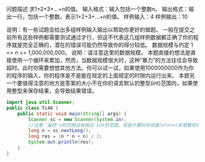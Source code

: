 

问题描述
求1+2+3+...+n的值。
输入格式：输入包括一个整数n。
输出格式：输出一行，包括一个整数，表示1+2+3+...+n的值。
样例输入：4
样例输出：10

说明：有一些试题会给出多组样例输入输出以帮助你更好的做题。
一般在提交之前所有这些样例都需要测试通过才行，但这不代表这几组样例数据都正确了你的程序就是完全正确的，潜在的错误可能仍然导致你的得分较低。
数据规模与约定
1 <= n <= 1,000,000,000。
说明：请注意这里的数据规模。
本题直接的想法是直接使用一个循环来累加，然而，当数据规模很大时，这种“暴力”的方法往往会导致超时。此时你需要想想其他方法。你可以试一试，如果使用1000000000作为你的程序的输入，你的程序是不是能在规定的上面规定的时限内运行出来。
本题另一个要值得注意的地方是答案的大小不在你的语言默认的整型(int)范围内，如果使用整型来保存结果，会导致结果错误。
```java
import java.util.Scanner;
public class Ti46 {
    public static void main(String[] args) {
        Scanner sc = new Scanner(System.in);
        //注意：虽然 n的范围没有超过 int的范围，但是计算的中间值(n*n+n)却是暂时存储在 n的相同类型中，因此这里的 n要用 long类型
        long n = sc.nextLong();
        long res = (n * n + n) / 2;
        System.out.println(res);
    }
}
```